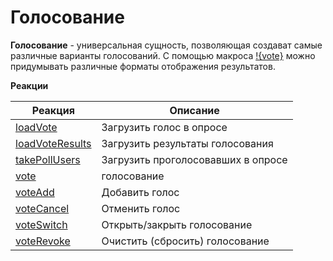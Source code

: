 # Голосование

**Голосование** - универсальная сущность, позволяющая создават самые различные варианты голосований. С помощью макроса [!{vote}](/docs/ext/macros/vote) можно придумывать различные форматы отображения результатов.

**Реакции**

| Реакция | Описание |
| --- | --- |
|[loadVote](/docs/admin/vote/loadvote)|Загрузить голос в опросе|
|[loadVoteResults](/docs/admin/vote/loadvoteresults)|Загрузить результаты голосования|
|[takePollUsers](/docs/admin/vote/takepollusers)|Загрузить проголосовавших в опросе|
|[vote](/docs/admin/vote/vote)|голосование|
|[voteAdd](/docs/admin/vote/voteadd)|Добавить голос|
|[voteCancel](/docs/admin/vote/votecancel)|Отменить голос|
|[voteSwitch](/docs/admin/switch/voteopen)|Открыть/закрыть голосование| 
|[voteRevoke](/docs/admin/vote/voterevoke)|Очистить (сбросить) голосование|
 